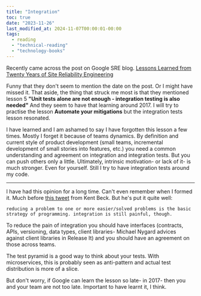```yaml
---
title: "Integration"
toc: true
date: "2023-11-26"
last_modified_at: 2024-11-07T00:00:01-00:00
tags: 
  - reading
  - "technical-reading"
  - "technology-books"
---
```


Recently came across the post on Google SRE blog. [Lessons Learned from Twenty Years of Site Reliability Engineering](https://sre.google/resources/practices-and-processes/twenty-years-of-sre-lessons-learned/)

Funny that they don't seem to mention the date on the post. Or I might have missed it. That aside, the thing that struck me most is that they mentioned lesson 5 **"Unit tests alone are not enough - integration testing is also needed"** And they seem to have that learning around 2017. I will try to practise the lesson **Automate your mitigations** but the integration tests lesson resonated.

I have learned and I am ashamed to say I have forgotten this lesson a few times. Mostly I forget it because of teams dynamics. By definition and current style of product development (small teams, incremental development of small stories into features, etc.) you need a common understanding and agreement on integration and integration tests. But you can push others only a little. Ultimately, intrinsic motivation- or lack of it- is much stronger. Even for yourself. Still I try to have integration tests around my code.

* * *

I have had this opinion for a long time. Can't even remember when I formed it. Much before [this tweet](https://twitter.com/KentBeck/status/583284709645406208) from Kent Beck. But he's put it quite well:

`reducing a problem to one or more easier/solved problems is the basic strategy of programming. integration is still painful, though.`

To reduce the pain of integration you should have interfaces (contracts, APIs, versioning, data types, client libraries- Michael Nygard advices against client libraries in Release It) and you should have an agreement on those across teams.

The test pyramid is a good way to think about your tests. With microservices, this is probably seen as anti-pattern and actual test distribution is more of a slice.

But don't worry, if Google can learn the lesson so late- in 2017- then you and your team are not too late. Important to have learnt it, I think.
